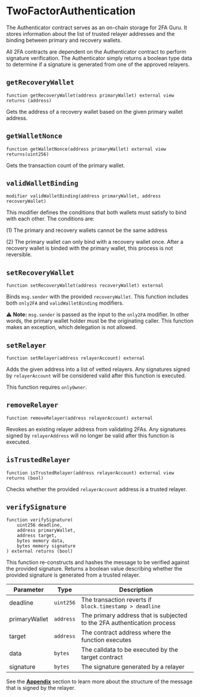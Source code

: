 # TwoFactorAuthentication

The Authenticator contract serves as an on-chain storage for 2FA Guru. It stores information about the list of trusted relayer addresses and the binding between primary and recovery wallets.

All 2FA contracts are dependent on the Authenticator contract to perform signature verification. The Authenticator simply returns a boolean type data to determine if a signature is generated from one of the approved relayers.

## `getRecoveryWallet`

```solidity
function getRecoveryWallet(address primaryWallet) external view returns (address)
```

Gets the address of a recovery wallet based on the given primary wallet address.

## `getWalletNonce`

```solidity
function getWalletNonce(address primaryWallet) external view returns(uint256)
```

Gets the transaction count of the primary wallet.

## `validWalletBinding`

```solidity
modifier validWalletBinding(address primaryWallet, address recoveryWallet)
```

This modifier defines the conditions that both wallets must satisfy to bind with each other. The conditions are:

(1) The primary and recovery wallets cannot be the same address

(2) The primary wallet can only bind with a recovery wallet once. After a recovery wallet is binded with the primary wallet, this process is not reversible.

## `setRecoveryWallet`

```solidity
function setRecoveryWallet(address recoveryWallet) external
```

Binds `msg.sender` with the provided `recoveryWallet`. This function includes both `only2FA` and `validWalletBinding` modifiers.

:warning: **Note:** `msg.sender` is passed as the input to the `only2FA` modifier. In other words, the primary wallet holder must be the originating caller. This function makes an exception, which delegation is not allowed.

## `setRelayer`

```solidity
function setRelayer(address relayerAccount) external
```

Adds the given address into a list of vetted relayers. Any signatures signed by `relayerAccount` will be considered valid after this function is executed. 

This function requires `onlyOwner`.

## `removeRelayer`

```solidity
function removeRelayer(address relayerAccount) external
```

Revokes an existing relayer address from validating 2FAs. Any signatures signed by `relayerAddress` will no longer be valid after this function is executed.

## `isTrustedRelayer`

```solidity
function isTrustedRelayer(address relayerAccount) external view returns (bool)
```

Checks whether the provided `relayerAccount` address is a trusted relayer.

## `verifySignature`

```solidity
function verifySignature(
    uint256 deadline,
    address primaryWallet,
    address target,
    bytes memory data,
    bytes memory signature
) external returns (bool)
```

This function re-constructs and hashes the message to be verified against the provided signature. Returns a boolean value describing whether the provided signature is generated from a trusted relayer.

| Parameter | Type | Description |
| --- | --- | --- |
| deadline | `uint256` | The transaction reverts if `block.timestamp > deadline` |
| primaryWallet | `address` | The primary address that is subjected to the 2FA authentication process |
| target | `address` | The contract address where the function executes |
| data | `bytes` | The calldata to be executed by the target contract |
| signature | `bytes` | The signature generated by a relayer |

See the [**Appendix**](./2FAppendix.md) section to learn more about the structure of the message that is signed by the relayer.